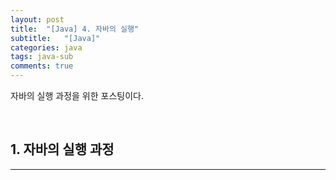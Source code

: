 ```yaml
---
layout: post
title:  "[Java] 4. 자바의 실행"
subtitle:   "[Java]"
categories: java
tags: java-sub
comments: true
---
```


자바의 실행 과정을 위한 포스팅이다.

<br>


## 1. 자바의 실행 과정
---

